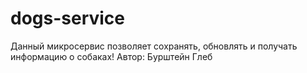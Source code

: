 # dogs-service

Данный микросервис позволяет сохранять, обновлять и получать информацию о собаках!
Автор: Бурштейн Глеб

